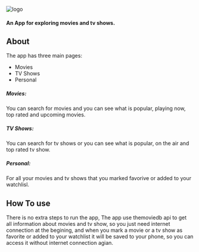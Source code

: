![logo](https://cl.ly/2be8be5484f7/logo.svg)

#### An App for exploring movies and tv shows.




## About
The app has three main pages:
* Movies
* TV Shows
* Personal

##### Movies:
You can search for movies and you can see what is popular, playing now, top rated and upcoming movies.
##### TV Shows:
You can search for tv shows or you can see what is popular, on the air and top rated tv show.
##### Personal:
For all your movies and tv shows that you marked favorive or added to your watchlisl.


## How To use
There is no extra steps to run the app, The app use themoviedb api to get all information about movies and tv show, so you just need internet connection at the begining, and when you mark a movie or a tv show as favorite or added to your watchlist it will be saved to your phone, so you can access it without internet connection agian.
